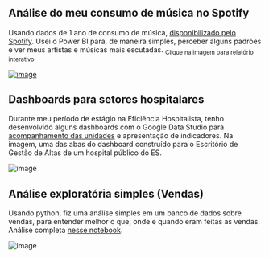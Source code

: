 ## Análise do meu consumo de música no Spotify
Usando dados de 1 ano de consumo de música, [disponibilizado pelo Spotify](https://support.spotify.com/us/article/data-rights-and-privacy-settings/). Usei o Power BI para, de maneira simples, perceber alguns padrões e ver meus artistas e músicas mais escutadas. <sub>Clique na imagem para relatório interativo</sub>

[![image](https://user-images.githubusercontent.com/54818262/123849392-1ff70d80-d8ef-11eb-91ad-52666c53aa0d.png)](https://app.powerbi.com/view?r=eyJrIjoiZGUxMzRmNmUtY2I0ZC00N2FjLTkyNjItN2UwMTc4MWYzYzI3IiwidCI6IjM5NmZjOTQ3LWUxMGQtNDg4MC05NTA4LTRmNzRkNDQ1ZmE1MCJ9&pageName=ReportSection)

## Dashboards para setores hospitalares
Durante meu período de estágio na Eficiência Hospitalista, tenho desenvolvido alguns dashboards com o Google Data Studio para [acompanhamento das unidades](https://www.linkedin.com/posts/joaowendling_businessintelligence-googledatastudio-saaeqde-activity-6800916673709789185-hfzv) e apresentação de indicadores. Na imagem, uma das abas do dashboard construído para o Escritório de Gestão de Altas de um hospital público do ES.

![image](https://user-images.githubusercontent.com/54818262/131378933-1cdbc4ea-e7cb-49d8-9bca-e853a3ef1518.png)

## Análise exploratória simples (Vendas)
Usando python, fiz uma análise simples em um banco de dados sobre vendas, para entender melhor o que, onde e quando eram feitas as vendas. Análise completa [nesse notebook](https://joaogwendling.github.io/python/PythonVendas.html).

![image](https://user-images.githubusercontent.com/54818262/123850407-61d48380-d8f0-11eb-949b-f14593e93416.png)
